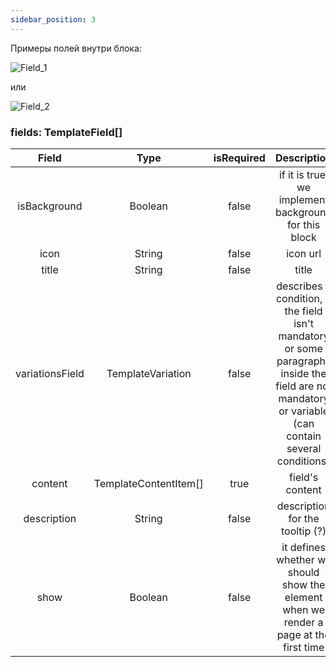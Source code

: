 ```yaml
---
sidebar_position: 3
---
```


Примеры полей внутри блока:

![Field_1](/img/config/field_1.jpg)

или

![Field_2](/img/config/field_2.jpg)

### fields: TemplateField[]

|      Field      |         Type          | isRequired |                                                                      Description                                                                       |
| :-------------: | :-------------------: | :--------: | :----------------------------------------------------------------------------------------------------------------------------------------------------: |
|  isBackground   |        Boolean        |   false    |                                                 if it is true, we implement background for this block                                                  |
|      icon       |        String         |   false    |                                                                        icon url                                                                        |
|      title      |        String         |   false    |                                                                         title                                                                          |
| variationsField |   TemplateVariation   |   false    | describes a condition, if the field isn't mandatory or some paragraphs inside the field are not mandatory or variable (can contain several conditions) |
|     content     | TemplateContentItem[] |    true    |                                                                    field's content                                                                     |
|   description   |        String         |   false    |                                                            description for the tooltip (?)                                                             |
|      show       |        Boolean        |   false    |                                 it defines whether we should show the element when we render a page at the first time                                  |
